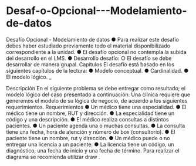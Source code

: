 # Desaf-o-Opcional---Modelamiento-de-datos
Desafío Opcional - Modelamiento de datos
● Para realizar este desafío debes haber estudiado previamente todo el material
disponibilizado correspondiente a la unidad.
● El desafío opcional no contempla la subida del desarrollo en el LMS.
● Desarrollo desafío:
○ El desafío se debe desarrollar de manera grupal.
Capítulos
El desafío está basado en los siguientes capítulos de la lectura:
● Modelo conceptual.
● Cardinalidad.
● El modelo lógico.
_

Descripción
En el siguiente problema se debe entregar como resultado; el modelo lógico del caso
presentado a continuación:
Una clínica requiere que generemos el modelo de su lógica de negocio, de acuerdo a los
siguientes requerimientos.
Requerimientos
● Un médico tiene una especialidad.
● El médico tiene un nombre, RUT y dirección.
● La especialidad tiene un código y una descripción.
● El médico realiza consultas a distintos pacientes.
● Un paciente agenda una o muchas consultas.
● La consulta tiene una fecha, hora de atención y número de box (consultorio).
● El paciente tiene un nombre, rut y dirección.
● Un médico puede o no entregar una licencia a un paciente.
● La licencia tiene un código, un diagnóstico, una fecha de inicio y una fecha de
término.
Para realizar el diagrama se recomienda utilizar draw .